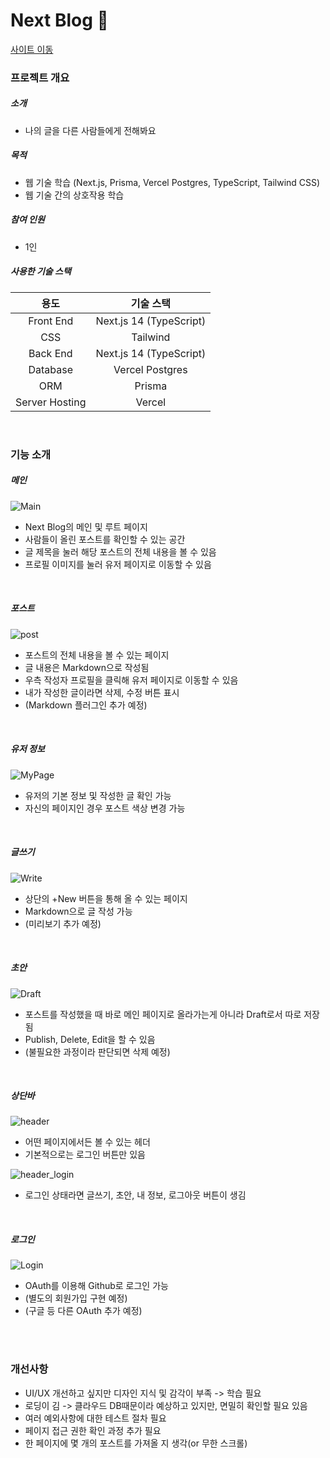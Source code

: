 # Next Blog 📝

<a href='https://next-blog-seang-gs-projects.vercel.app/'>
사이트 이동
</a>

### 프로젝트 개요
##### 소개
- 나의 글을 다른 사람들에게 전해봐요
##### 목적
- 웹 기술 학습 (Next.js, Prisma, Vercel Postgres, TypeScript, Tailwind CSS)
- 웹 기술 간의 상호작용 학습
##### 참여 인원
- 1인
##### 사용한 기술 스택
| 용도     | 기술 스택 |
|:--------:|:--------:|
| Front End    | Next.js 14 (TypeScript)     |
| CSS    | Tailwind     |
| Back End     | Next.js 14 (TypeScript)   |
| Database     | Vercel Postgres        |
| ORM     | Prisma        |
| Server Hosting     | Vercel        |

<br />

### 기능 소개

##### 메인
![Main](https://github.com/Seang-G/Next_Blog/assets/61152284/6db9b43b-d824-44e7-a45b-aefb6c2e4514)

- Next Blog의 메인 및 루트 페이지
- 사람들이 올린 포스트를 확인할 수 있는 공간
- 글 제목을 눌러 해당 포스트의 전체 내용을 볼 수 있음
- 프로필 이미지를 눌러 유저 페이지로 이동할 수 있음
    
<br />

##### 포스트
![post](https://github.com/Seang-G/Next_Blog/assets/61152284/0c54706e-a71a-43d3-b957-8e92ad188a72)

- 포스트의 전체 내용을 볼 수 있는 페이지
- 글 내용은 Markdown으로 작성됨
- 우측 작성자 프로필을 클릭해 유저 페이지로 이동할 수 있음
- 내가 작성한 글이라면 삭제, 수정 버튼 표시
- (Markdown 플러그인 추가 예정)

<br />

##### 유저 정보
![MyPage](https://github.com/Seang-G/Next_Blog/assets/61152284/cf43dfdc-0067-49fe-b1af-5bbfd17d105d)

- 유저의 기본 정보 및 작성한 글 확인 가능
- 자신의 페이지인 경우 포스트 색상 변경 가능

<br />

##### 글쓰기
![Write](https://github.com/Seang-G/Next_Blog/assets/61152284/beec317f-6d2a-4941-8b3f-469b3f940593)

- 상단의 +New 버튼을 통해 올 수 있는 페이지
- Markdown으로 글 작성 가능
- (미리보기 추가 예정)

<br />

##### 초안
![Draft](https://github.com/Seang-G/Next_Blog/assets/61152284/12f8749d-eaff-4099-899e-509a7da0df76)

- 포스트를 작성했을 때 바로 메인 페이지로 올라가는게 아니라 Draft로서 따로 저장됨
- Publish, Delete, Edit을 할 수 있음
- (불필요한 과정이라 판단되면 삭제 예정)

<br />

##### 상단바
![header](https://github.com/Seang-G/Next_Blog/assets/61152284/2bd81ffa-d57f-4292-bae3-e68ccad115ae)

- 어떤 페이지에서든 볼 수 있는 헤더
- 기본적으로는 로그인 버튼만 있음

![header_login](https://github.com/Seang-G/Next_Blog/assets/61152284/c988a75e-8cd3-4d3f-9424-de8bfdab0577)

- 로그인 상태라면 글쓰기, 초안, 내 정보, 로그아웃 버튼이 생김

<br />

##### 로그인
![Login](https://github.com/Seang-G/Next_Blog/assets/61152284/914ca4bd-f588-4a22-9329-0ce92ddc1a25)

- OAuth를 이용해 Github로 로그인 가능
- (별도의 회원가입 구현 예정)
- (구글 등 다른 OAuth 추가 예정)

<br /><br />

### 개선사항

- UI/UX 개선하고 싶지만 디자인 지식 및 감각이 부족 -> 학습 필요 
- 로딩이 김 -> 클라우드 DB때문이라 예상하고 있지만, 면밀히 확인할 필요 있음
- 여러 예외사항에 대한 테스트 절차 필요
- 페이지 접근 권한 확인 과정 추가 필요
- 한 페이지에 몇 개의 포스트를 가져올 지 생각(or 무한 스크롤)